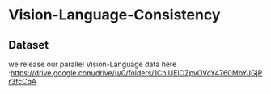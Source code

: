 # Vision-Language-Consistency

## Dataset
we release our parallel Vision-Language data here :https://drive.google.com/drive/u/0/folders/1ChlUElOZpvOVcY4760MbYJGjPr3fcCqA
